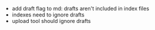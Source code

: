 - add draft flag to md: drafts aren't included in index files
- indexes need to ignore drafts
- upload tool should ignore drafts
